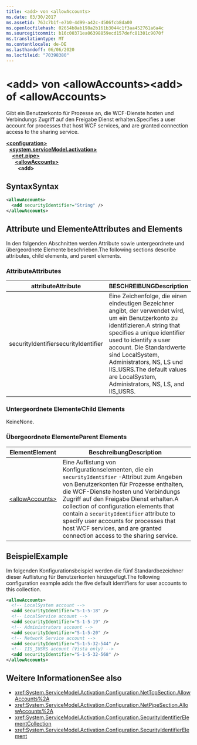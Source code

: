 ```yaml
---
title: <add> von <allowAccounts>
ms.date: 03/30/2017
ms.assetid: 763c7b1f-e7b0-4d99-a42c-4506fcb8da00
ms.openlocfilehash: 02654b8ab198a2b161b3044c1f3aa452761a6a4c
ms.sourcegitcommit: b16c00371ea06398859ecd157defc81301c9070f
ms.translationtype: MT
ms.contentlocale: de-DE
ms.lasthandoff: 06/06/2020
ms.locfileid: "70398380"
---
```

# <a name="add-of-allowaccounts"></a><span data-ttu-id="3426f-102">\<add> von \<allowAccounts></span><span class="sxs-lookup"><span data-stu-id="3426f-102">\<add> of \<allowAccounts></span></span>
<span data-ttu-id="3426f-103">Gibt ein Benutzerkonto für Prozesse an, die WCF-Dienste hosten und Verbindungs Zugriff auf den Freigabe Dienst erhalten.</span><span class="sxs-lookup"><span data-stu-id="3426f-103">Specifies a user account for processes that host WCF services, and are granted connection access to the sharing service.</span></span>  
  
[**\<configuration>**](../configuration-element.md)\
&nbsp;&nbsp;[**\<system.serviceModel.activation>**](system-servicemodel-activation.md)\
&nbsp;&nbsp;&nbsp;&nbsp;[**\<net.pipe>**](net-pipe.md)\
&nbsp;&nbsp;&nbsp;&nbsp;&nbsp;&nbsp;[**\<allowAccounts>**](allowaccounts.md)\
&nbsp;&nbsp;&nbsp;&nbsp;&nbsp;&nbsp;&nbsp;&nbsp;**\<add>**  
  
## <a name="syntax"></a><span data-ttu-id="3426f-104">Syntax</span><span class="sxs-lookup"><span data-stu-id="3426f-104">Syntax</span></span>  
  
```xml  
<allowAccounts>
  <add securityIdentifier="String" />
</allowAccounts>
```  
  
## <a name="attributes-and-elements"></a><span data-ttu-id="3426f-105">Attribute und Elemente</span><span class="sxs-lookup"><span data-stu-id="3426f-105">Attributes and Elements</span></span>  
 <span data-ttu-id="3426f-106">In den folgenden Abschnitten werden Attribute sowie untergeordnete und übergeordnete Elemente beschrieben.</span><span class="sxs-lookup"><span data-stu-id="3426f-106">The following sections describe attributes, child elements, and parent elements.</span></span>  
  
### <a name="attributes"></a><span data-ttu-id="3426f-107">Attribute</span><span class="sxs-lookup"><span data-stu-id="3426f-107">Attributes</span></span>  
  
|<span data-ttu-id="3426f-108">attribute</span><span class="sxs-lookup"><span data-stu-id="3426f-108">Attribute</span></span>|<span data-ttu-id="3426f-109">BESCHREIBUNG</span><span class="sxs-lookup"><span data-stu-id="3426f-109">Description</span></span>|  
|---------------|-----------------|  
|<span data-ttu-id="3426f-110">securityIdentifier</span><span class="sxs-lookup"><span data-stu-id="3426f-110">securityIdentifier</span></span>|<span data-ttu-id="3426f-111">Eine Zeichenfolge, die einen eindeutigen Bezeichner angibt, der verwendet wird, um ein Benutzerkonto zu identifizieren.</span><span class="sxs-lookup"><span data-stu-id="3426f-111">A string that specifies a unique identifier used to identify a user account.</span></span> <span data-ttu-id="3426f-112">Die Standardwerte sind LocalSystem, Administrators, NS, LS und IIS_USRS.</span><span class="sxs-lookup"><span data-stu-id="3426f-112">The default values are LocalSystem, Administrators, NS, LS, and IIS_USRS.</span></span>|  
  
### <a name="child-elements"></a><span data-ttu-id="3426f-113">Untergeordnete Elemente</span><span class="sxs-lookup"><span data-stu-id="3426f-113">Child Elements</span></span>  
 <span data-ttu-id="3426f-114">Keine</span><span class="sxs-lookup"><span data-stu-id="3426f-114">None.</span></span>  
  
### <a name="parent-elements"></a><span data-ttu-id="3426f-115">Übergeordnete Elemente</span><span class="sxs-lookup"><span data-stu-id="3426f-115">Parent Elements</span></span>  
  
|<span data-ttu-id="3426f-116">Element</span><span class="sxs-lookup"><span data-stu-id="3426f-116">Element</span></span>|<span data-ttu-id="3426f-117">Beschreibung</span><span class="sxs-lookup"><span data-stu-id="3426f-117">Description</span></span>|  
|-------------|-----------------|  
|[\<allowAccounts>](allowaccounts.md)|<span data-ttu-id="3426f-118">Eine Auflistung von Konfigurationselementen, die ein `securityIdentifier` -Attribut zum Angeben von Benutzerkonten für Prozesse enthalten, die WCF-Dienste hosten und Verbindungs Zugriff auf den Freigabe Dienst erhalten.</span><span class="sxs-lookup"><span data-stu-id="3426f-118">A collection of configuration elements that contain a `securityIdentifier` attribute to specify user accounts for processes that host WCF services, and are granted connection access to the sharing service.</span></span>|  
  
## <a name="example"></a><span data-ttu-id="3426f-119">Beispiel</span><span class="sxs-lookup"><span data-stu-id="3426f-119">Example</span></span>  
 <span data-ttu-id="3426f-120">Im folgenden Konfigurationsbeispiel werden die fünf Standardbezeichner dieser Auflistung für Benutzerkonten hinzugefügt.</span><span class="sxs-lookup"><span data-stu-id="3426f-120">The following configuration example adds the five default identifiers for user accounts to this collection.</span></span>  
  
```xml  
<allowAccounts>
  <!-- LocalSystem account -->
  <add securityIdentifier="S-1-5-18" />
  <!-- LocalService account -->
  <add securityIdentifier="S-1-5-19" />
  <!-- Administrators account -->
  <add securityIdentifier="S-1-5-20" />
  <!-- Network Service account -->
  <add securityIdentifier="S-1-5-32-544" />
  <!-- IIS_IUSRS account (Vista only) -->
  <add securityIdentifier="S-1-5-32-568" />
</allowAccounts>
```  
  
## <a name="see-also"></a><span data-ttu-id="3426f-121">Weitere Informationen</span><span class="sxs-lookup"><span data-stu-id="3426f-121">See also</span></span>

- <xref:System.ServiceModel.Activation.Configuration.NetTcpSection.AllowAccounts%2A>
- <xref:System.ServiceModel.Activation.Configuration.NetPipeSection.AllowAccounts%2A>
- <xref:System.ServiceModel.Activation.Configuration.SecurityIdentifierElementCollection>
- <xref:System.ServiceModel.Activation.Configuration.SecurityIdentifierElement>
